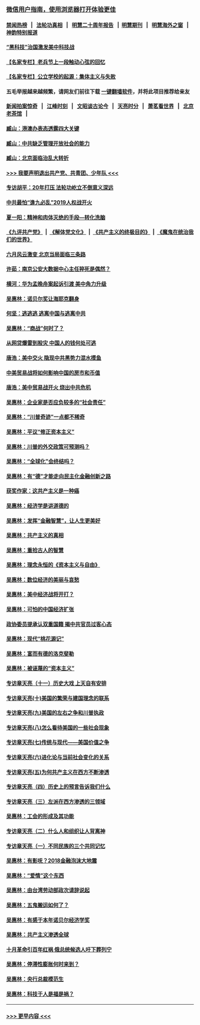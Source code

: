 ### [微信用户指南，使用浏览器打开体验更佳](https://github.com/gfw-breaker/banned-news1/blob/master/indexes/wechat-guide.md?t=0)
#### [禁闻热榜](热点新闻.md?t=0)  &nbsp;&nbsp;|&nbsp;&nbsp; [法轮功真相](https://github.com/gfw-breaker/truth/blob/master/README.md?t=0) &nbsp;&nbsp;|&nbsp;&nbsp; [明慧二十周年报告](https://github.com/gfw-breaker/mh-reports/blob/master/README.md?t=0) &nbsp;&nbsp;|&nbsp;&nbsp;[明慧期刊](https://github.com/gfw-breaker/mh-qikan) &nbsp;&nbsp;|&nbsp;&nbsp; [明慧海外之窗](https://github.com/gfw-breaker/mh-news/blob/master/README.md?t=0) &nbsp;&nbsp;|&nbsp;&nbsp; [神韵特别报道](https://github.com/gfw-breaker/mh-news/blob/master/shenyun.md?t=0)
#### [“黑科技”治国激发美中科技战](../pages/nsc423/n11638056.md?t=02050933) 
#### [【名家专栏】老兵节上一段触动心弦的回忆](../pages/nsc423/n11646016.md?t=02050933) 
#### [【名家专栏】公立学校的起源：集体主义与失败](../pages/nsc423/n11601833.md?t=02050933) 
#### 五毛举报越来越频繁，请网友们前往下载 [一键翻墙软件](https://github.com/gfw-breaker/ssr-accounts)，并将此项目推荐给亲友
#### [新闻拍案惊奇](https://github.com/gfw-breaker/banned-news1/blob/master/pages/link4.md) &nbsp;&nbsp;|&nbsp;&nbsp; [江峰时刻](https://github.com/gfw-breaker/banned-news1/blob/master/pages/link4.md) &nbsp;&nbsp;|&nbsp;&nbsp; [文昭谈古论今](https://github.com/gfw-breaker/banned-news1/blob/master/pages/link4.md) &nbsp;&nbsp;|&nbsp;&nbsp; [天亮时分](https://github.com/gfw-breaker/banned-news1/blob/master/pages/link4.md) &nbsp;&nbsp;|&nbsp;&nbsp; [萧茗看世界](https://github.com/gfw-breaker/banned-news1/blob/master/pages/link4.md) &nbsp;&nbsp;|&nbsp;&nbsp; [北京老茶馆](https://github.com/gfw-breaker/banned-news1/blob/master/pages/link4.md) &nbsp;&nbsp;|&nbsp;&nbsp; 
#### [臧山：港澳办表态透露四大关键](../pages/nsc423/n11421628.md?t=02050933) 
#### [臧山：中共缺乏管理开放社会的能力](../pages/nsc423/n11407457.md?t=02050933) 
#### [臧山：北京面临治乱大转折](../pages/nsc423/n11406895.md?t=02050933) 
#### [>>> 我要声明退出共产党、共青团、少年队 <<<](https://github.com/begood0513/goodnews/blob/master/quit/letter.md) 
#### [专访胡平：20年打压 法轮功屹立不倒意义深远](../pages/nsc423/n11398800.md?t=02050933) 
#### [中共最怕“逢九必乱”2019人权战开火](../pages/nsc423/n11385248.md?t=02050933) 
#### [夏一阳：精神和肉体灭绝的手段—转化洗脑](../pages/nsc423/n11368250.md?t=02050933) 
#### [《九评共产党》](https://github.com/begood0513/9ping.md/blob/master/README.md) &nbsp;|&nbsp; [《解体党文化》](../../../../jtdwh.md/blob/master/README.md)  &nbsp;|&nbsp; [《共产主义的终极目的》](../../../../gczydzjmd.md/blob/master/README.md) &nbsp;|&nbsp; [《魔鬼在统治我们的世界》](../../../../mgztzwmdsj.md/blob/master/README.md) 
#### [六月风云激变 北京当局面临三条路](../pages/nsc423/n11313668.md?t=02050933) 
#### [许茹：南京公安大数据中心主任猝死是偶然？](../pages/nsc423/n11064744.md?t=02050933) 
#### [横河：华为孟晚舟案起诉引渡 美中角力升级](../pages/nsc423/n11027230.md?t=02050933) 
#### [吴惠林：诺贝尔奖让海耶克翻身](../pages/nsc423/n10890049.md?t=02050933) 
#### [何坚：逃逃逃 逃离中国与逃离中共](../pages/nsc423/n10592891.md?t=02050933) 
#### [吴惠林：“商战”何时了？](../pages/nsc423/n10573558.md?t=02050933) 
#### [从网贷爆雷到股灾 中国人的钱何处可逃](../pages/nsc423/n10572800.md?t=02050933) 
#### [唐浩：美中交火 隐现中共黑势力混水摸鱼](../pages/nsc423/n10544040.md?t=02050933) 
#### [中美贸易战将如何影响中国的房市和币值](../pages/nsc423/n10543697.md?t=02050933) 
#### [唐浩：美中贸易战开火 烧出中共危机](../pages/nsc423/n10540126.md?t=02050933) 
#### [吴惠林：企业家是否应负较多的“社会责任”](../pages/nsc423/n10535022.md?t=02050933) 
#### [吴惠林：“川普奇迹”一点都不稀奇](../pages/nsc423/n10512808.md?t=02050933) 
#### [吴惠林：平议“修正资本主义”](../pages/nsc423/n10495724.md?t=02050933) 
#### [吴惠林：川普的外交政策可预测吗？](../pages/nsc423/n10462387.md?t=02050933) 
#### [吴惠林：“全球化”会终结吗？](../pages/nsc423/n10452838.md?t=02050933) 
#### [吴惠林：有“德”才能走向民主化金融创新之路](../pages/nsc423/n10432292.md?t=02050933) 
#### [获奖作家：这共产主义是一种癌](../pages/nsc423/n10431541.md?t=02050933) 
#### [吴惠林：经济学是讲道德的](../pages/nsc423/n10398014.md?t=02050933) 
#### [吴惠林：发挥“金融智慧”，让人生更美好](../pages/nsc423/n10375019.md?t=02050933) 
#### [吴惠林：共产主义的真相](../pages/nsc423/n10351394.md?t=02050933) 
#### [吴惠林：重拾古人的智慧](../pages/nsc423/n10337691.md?t=02050933) 
#### [吴惠林：理念永恒的《资本主义与自由》](../pages/nsc423/n10316274.md?t=02050933) 
#### [吴惠林：数位经济的美丽与哀愁](../pages/nsc423/n10292946.md?t=02050933) 
#### [吴惠林：美中经济战将开打？](../pages/nsc423/n10258825.md?t=02050933) 
#### [吴惠林：可怕的中国经济扩张](../pages/nsc423/n10219147.md?t=02050933) 
#### [政协委员提承认双重国籍 揭中共官员过客心态](../pages/nsc423/n10208809.md?t=02050933) 
#### [吴惠林：现代“桃花源记”](../pages/nsc423/n10185234.md?t=02050933) 
#### [吴惠林：富而有德的洛克斐勒](../pages/nsc423/n10142264.md?t=02050933) 
#### [吴惠林：被诬蔑的“资本主义”](../pages/nsc423/n10124816.md?t=02050933) 
#### [专访章天亮（十一）历史大戏 上天自有安排](../pages/nsc423/n10094905.md?t=02050933) 
#### [专访章天亮(十)美国的繁荣与建国理念的联系](../pages/nsc423/n10094899.md?t=02050933) 
#### [专访章天亮(九)美国的左右之争和川普执政](../pages/nsc423/n10094889.md?t=02050933) 
#### [专访章天亮(八)怎么看待美国的一些社会现象](../pages/nsc423/n10094857.md?t=02050933) 
#### [专访章天亮(七)传统与现代——美国价值之争](../pages/nsc423/n10093140.md?t=02050933) 
#### [专访章天亮(六)进化论与当前社会变化的关系](../pages/nsc423/n10092036.md?t=02050933) 
#### [专访章天亮(五)为何共产主义在西方不断渗透](../pages/nsc423/n10083620.md?t=02050933) 
#### [专访章天亮（四）历史上的预言告诉我们什么](../pages/nsc423/n10083606.md?t=02050933) 
#### [专访章天亮（三）左派在西方渗透的三领域](../pages/nsc423/n10081115.md?t=02050933) 
#### [吴惠林：工会的形成及其功能](../pages/nsc423/n10080633.md?t=02050933) 
#### [专访章天亮（二）什么人和组织让人背离神](../pages/nsc423/n10076637.md?t=02050933) 
#### [专访章天亮（一）不同民族的三个共同记忆](../pages/nsc423/n10074188.md?t=02050933) 
#### [吴惠林：有影呒？2018金融泡沫大地震](../pages/nsc423/n10040534.md?t=02050933) 
#### [吴惠林：“爱情”这个东西](../pages/nsc423/n10019423.md?t=02050933) 
#### [吴惠林：由台湾劳动部政次请辞说起](../pages/nsc423/n9979679.md?t=02050933) 
#### [吴惠林：五鬼搬运如何了？](../pages/nsc423/n9925338.md?t=02050933) 
#### [吴惠林：有感于本年诺贝尔经济学奖](../pages/nsc423/n9871883.md?t=02050933) 
#### [吴惠林：共产主义渗透全球](../pages/nsc423/n9812748.md?t=02050933) 
#### [十月革命引百年红祸 俄总统候选人吁下葬列宁](../pages/nsc423/n9810182.md?t=02050933) 
#### [吴惠林：停滞性膨胀何时来到？](../pages/nsc423/n9764136.md?t=02050933) 
#### [吴惠林：央行总裁模范生](../pages/nsc423/n9728134.md?t=02050933) 
#### [吴惠林：科技于人是福是祸？](../pages/nsc423/n9672982.md?t=02050933) 

----
#### [ >>> 更早内容 <<< ](../indexes/nsc423-earlier.md)
